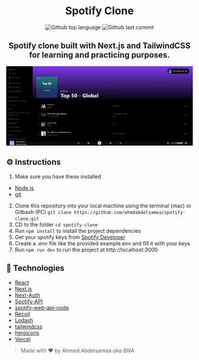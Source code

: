 <h1 align="center">Spotify Clone</h1>

<p align="center">
  <img alt="Github top language" src="https://img.shields.io/github/languages/top/w1redl4in/spotify-next" />
  <img alt="Github last commit" src="https://img.shields.io/github/last-commit/w1redl4in/spotify-next" />
</p>

<h2 align="center">Spotify clone built with Next.js and TailwindCSS for learning and practicing purposes.</h2>

![Spotify Clone](spotify-clone.png)

## :gear: Instructions

1. Make sure you have these installed

- [Node.js](https://nodejs.org/en/)
- [git](https://git-scm.com/)

2. Clone this repository into your local machine using the terminal (mac) or Gitbash (PC) `git clone https://github.com/ahmdabdelsamea/spotify-clone.git`
3. CD to the folder `cd spotify-clone`
4. Run `npm install` to install the project dependencies
5. Get your spotify keys from [Spotify Developer](https://developer.spotify.com/)
6. Create a .env file like the provided example.env and fill it with your keys
7. Run `npm run dev` to run the project at http://localhost:3000

## :rocket: Technologies

- [React](https://reactjs.org/)
- [Next.js](https://nextjs.org/)
- [Next-Auth](https://next-auth.js.org/)
- [Spotify-API](https://developer.spotify.com/)
- [spotify-web-api-node](https://github.com/thelinmichael/spotify-web-api-node)
- [Recoil](https://recoiljs.org/)
- [Lodash](https://lodash.com/)
- [tailwindcss](https://tailwindcss.com/)
- [heroicons](https://heroicons.com/)
- [Vercel](https://vercel.com/)

> Made with :heart: by Ahmed Abdelsamea _aka BNA_
